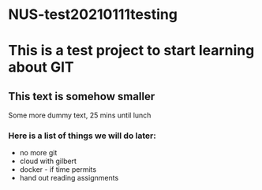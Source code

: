 # NUS-test20210111testing
# This is a test project to start learning about GIT
## This text is somehow smaller
Some more dummy text, 25 mins until lunch

### Here is a list of things we will do later:

* no more git
* cloud with gilbert
* docker - if time permits
* hand out reading assignments

